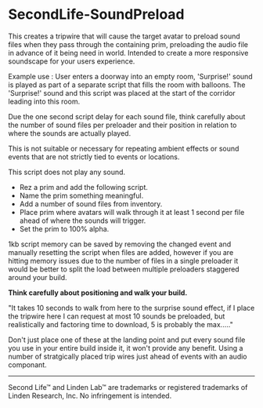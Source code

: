 # SecondLife-SoundPreload

This creates a tripwire that will cause the target avatar to preload sound files when they pass through the containing prim, preloading the audio file in advance of it being need in world. Intended to create a more responsive soundscape for your users experience.

Example use : User enters a doorway into an empty room, 'Surprise!' sound is played as part of a separate script that fills the room with balloons. The 'Surprise!' sound and this script was placed at the start of the corridor leading into this room.

Due the one second script delay for each sound file, think carefully about the number of sound files per preloader and their position in relation to where the sounds are actually played.

This is not suitable or necessary for repeating ambient effects or sound events that are not strictly tied to events or locations.

This script does not play any sound.

* Rez a prim and add the following script.
* Name the prim something meaningful.
* Add a number of sound files from inventory.
* Place prim where avatars will walk through it at least 1 second per file ahead of where the sounds will trigger.
* Set the prim to 100% alpha.

1kb script memory can be saved by removing the changed event and manually resetting the script when files are added, however if you are hitting memory issues due to the number of files in a single preloader it would be better to split the load between multiple preloaders staggered around your build.

**Think carefully about positioning and walk your build.**

"It takes 10 seconds to walk from here to the surprise sound effect, if I place the tripwire here I can request at most 10 sounds be preloaded, but realistically and factoring time to download, 5 is probably the max....."

Don't just place one of these at the landing point and put every sound file you use in your entire build inside it, it won't provide any benefit. Using a number of stratgically placed trip wires just ahead of events with an audio componant.

---

Second Life™ and Linden Lab™ are trademarks or registered trademarks of Linden Research, Inc. No infringement is intended.
